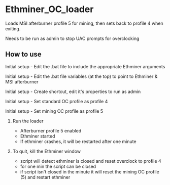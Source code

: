 # Ethminer_OC_loader

Loads MSI afterburner profile 5 for mining, then sets back to profile 4 when exiting.



Needs to be run as admin to stop  UAC prompts for overclocking

## How to use
Initial setup - Edit the .bat file to include the appropriate Ethminer arguments

Initial setup - Edit the .bat file variables (at the top) to point to Ethminer & MSI afterburner

Initial setup - Create shortcut, edit it's properties to run as admin

Initial setup - Set standard OC profile as profile 4

Initial setup - Set mining OC profile as profile 5


1. Run the loader 
   - Afterburner profile 5 enabled
   - Ethminer started 
   - If ethminer crashes, it will be restarted after one minute

2. To quit, kill the Ethminer window
   - script will detect ethminer is closed and reset overclock to profile 4
   - for one min the script can be closed 
   - if script isn't closed in the minute it will reset the mining OC profile (5) and restart ethminer

